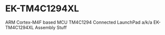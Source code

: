 # EK-TM4C1294XL
ARM Cortex-M4F based MCU TM4C1294 Connected LaunchPad a/k/a EK-TM4C1294XL Assembly Stuff

